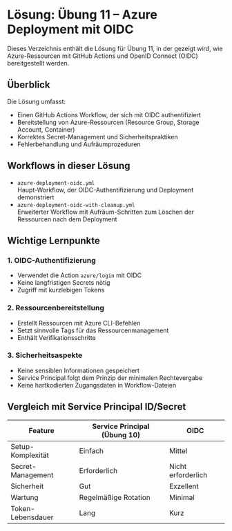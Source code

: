 # Lösung: Übung 11 – Azure Deployment mit OIDC

Dieses Verzeichnis enthält die Lösung für Übung 11, in der gezeigt wird, wie Azure-Ressourcen mit GitHub Actions und OpenID Connect (OIDC) bereitgestellt werden.

## Überblick
Die Lösung umfasst:
- Einen GitHub Actions Workflow, der sich mit OIDC authentifiziert
- Bereitstellung von Azure-Ressourcen (Resource Group, Storage Account, Container)
- Korrektes Secret-Management und Sicherheitspraktiken
- Fehlerbehandlung und Aufräumprozeduren

## Workflows in dieser Lösung
- `azure-deployment-oidc.yml`  
  Haupt-Workflow, der OIDC-Authentifizierung und Deployment demonstriert
- `azure-deployment-oidc-with-cleanup.yml`  
  Erweiterter Workflow mit Aufräum-Schritten zum Löschen der Ressourcen nach dem Deployment

## Wichtige Lernpunkte

### 1. OIDC-Authentifizierung
- Verwendet die Action `azure/login` mit OIDC
- Keine langfristigen Secrets nötig
- Zugriff mit kurzlebigen Tokens

### 2. Ressourcenbereitstellung
- Erstellt Ressourcen mit Azure CLI-Befehlen
- Setzt sinnvolle Tags für das Ressourcenmanagement
- Enthält Verifikationsschritte

### 3. Sicherheitsaspekte
- Keine sensiblen Informationen gespeichert
- Service Principal folgt dem Prinzip der minimalen Rechtevergabe
- Keine hartkodierten Zugangsdaten in Workflow-Dateien

## Vergleich mit Service Principal ID/Secret
| Feature | Service Principal (Übung 10) | OIDC |
|---------|------------------|-------------------|
| Setup-Komplexität | Einfach | Mittel |
| Secret-Management | Erforderlich | Nicht erforderlich |
| Sicherheit | Gut | Exzellent |
| Wartung | Regelmäßige Rotation | Minimal |
| Token-Lebensdauer | Lang | Kurz |
